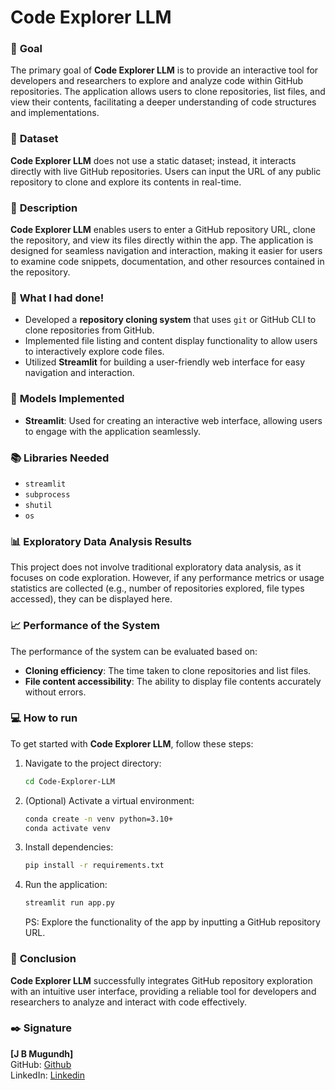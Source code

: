# **Code Explorer LLM**

### 🎯 **Goal**

The primary goal of **Code Explorer LLM** is to provide an interactive tool for developers and researchers to explore and analyze code within GitHub repositories. The application allows users to clone repositories, list files, and view their contents, facilitating a deeper understanding of code structures and implementations.

### 🧵 **Dataset**

**Code Explorer LLM** does not use a static dataset; instead, it interacts directly with live GitHub repositories. Users can input the URL of any public repository to clone and explore its contents in real-time.

### 🧾 **Description**

**Code Explorer LLM** enables users to enter a GitHub repository URL, clone the repository, and view its files directly within the app. The application is designed for seamless navigation and interaction, making it easier for users to examine code snippets, documentation, and other resources contained in the repository.

### 🧮 **What I had done!**

- Developed a **repository cloning system** that uses `git` or GitHub CLI to clone repositories from GitHub.
- Implemented file listing and content display functionality to allow users to interactively explore code files.
- Utilized **Streamlit** for building a user-friendly web interface for easy navigation and interaction.

### 🚀 **Models Implemented**

- **Streamlit**: Used for creating an interactive web interface, allowing users to engage with the application seamlessly.

### 📚 **Libraries Needed**

- `streamlit`
- `subprocess`
- `shutil`
- `os`

### 📊 **Exploratory Data Analysis Results**

This project does not involve traditional exploratory data analysis, as it focuses on code exploration. However, if any performance metrics or usage statistics are collected (e.g., number of repositories explored, file types accessed), they can be displayed here.

### 📈 **Performance of the System**

The performance of the system can be evaluated based on:
- **Cloning efficiency**: The time taken to clone repositories and list files.
- **File content accessibility**: The ability to display file contents accurately without errors.

### 💻 How to run

To get started with **Code Explorer LLM**, follow these steps:

1. Navigate to the project directory:

    ```bash
    cd Code-Explorer-LLM
    ```

2. (Optional) Activate a virtual environment:

    ```bash
    conda create -n venv python=3.10+
    conda activate venv
    ```

3. Install dependencies:

    ```bash
    pip install -r requirements.txt
    ```

4. Run the application:

    ```bash
    streamlit run app.py
    ```

    PS: Explore the functionality of the app by inputting a GitHub repository URL.

### 📢 **Conclusion**

**Code Explorer LLM** successfully integrates GitHub repository exploration with an intuitive user interface, providing a reliable tool for developers and researchers to analyze and interact with code effectively.

### ✒️ **Signature**

**[J B Mugundh]**  
GitHub: [Github](https://github.com/J-B-Mugundh)  
LinkedIn: [Linkedin](https://www.linkedin.com/in/mugundhjb/)
